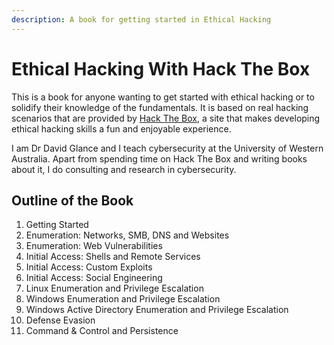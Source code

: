 ```yaml
---
description: A book for getting started in Ethical Hacking
---
```


# Ethical Hacking With Hack The Box

This is a book for anyone wanting to get started with ethical hacking or to solidify their knowledge of the fundamentals. It is based on real hacking scenarios that are provided by [Hack The Box](https://www.hackthebox.eu), a site that makes developing ethical hacking skills a fun and enjoyable experience. 

I am Dr David Glance and I teach cybersecurity at the University of Western Australia. Apart from spending time on Hack The Box and writing books about it, I do consulting and research in cybersecurity.

## Outline of the Book

1. Getting Started
2. Enumeration: Networks, SMB, DNS and Websites
3. Enumeration: Web Vulnerabilities
4. Initial Access: Shells and Remote Services
5. Initial Access: Custom Exploits
6. Initial Access: Social Engineering
7. Linux Enumeration and Privilege Escalation
8. Windows Enumeration and Privilege Escalation
9. Windows Active Directory Enumeration and Privilege Escalation
10. Defense Evasion
11. Command & Control and Persistence

